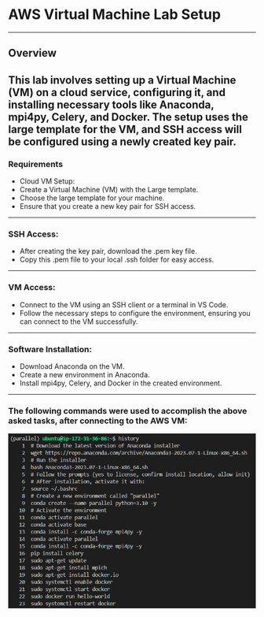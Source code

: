 # AWS Virtual Machine Lab Setup
---
## Overview

This lab involves setting up a Virtual Machine (VM) on a cloud service, configuring it, and installing necessary tools like Anaconda, mpi4py, Celery, and Docker. The setup uses the large template for the VM, and SSH access will be configured using a newly created key pair.
---
### Requirements
- Cloud VM Setup:
- Create a Virtual Machine (VM) with the Large template.
- Choose the large template for your machine.
- Ensure that you create a new key pair for SSH access.
---
### SSH Access:
- After creating the key pair, download the .pem key file.
- Copy this .pem file to your local .ssh folder for easy access.
---
### VM Access:
- Connect to the VM using an SSH client or a terminal in VS Code.
- Follow the necessary steps to configure the environment, ensuring you can connect to the VM successfully.
---
### Software Installation:
- Download Anaconda on the VM.
- Create a new environment in Anaconda.
- Install mpi4py, Celery, and Docker in the created environment.
---
### The following commands were used to accomplish the above asked tasks, after connecting to the AWS VM:
![AWS Lab Setup](awslab.png)
